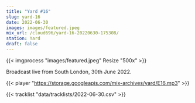 ```yaml
---
title: "Yard #16"
slug: yard-16
date: 2022-06-30
images: images/featured.jpeg
mix_url: /cloud696/yard-16-20220630-175308/
station: Yard
draft: false
---
```


{{< imgprocess "images/featured.jpeg" Resize "500x" >}}

Broadcast live from South London, 30th June 2022.

{{< player "https://storage.googleapis.com/mix-archives/yard/E16.mp3" >}}

{{< tracklist "data/tracklists/2022-06-30.csv" >}}
